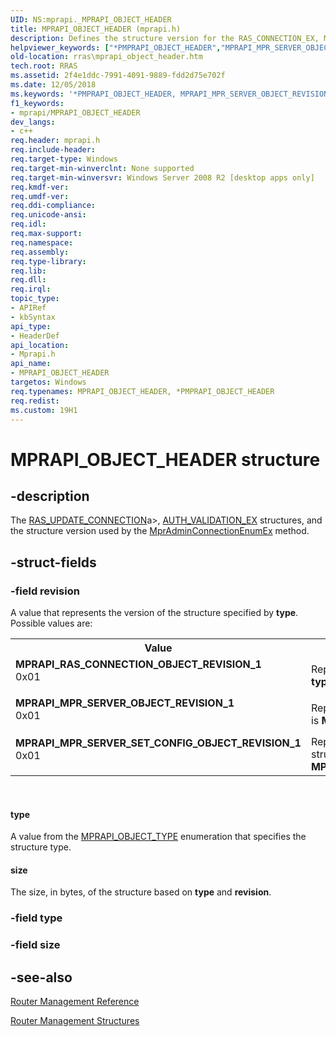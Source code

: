 ```yaml
---
UID: NS:mprapi._MPRAPI_OBJECT_HEADER
title: MPRAPI_OBJECT_HEADER (mprapi.h)
description: Defines the structure version for the RAS_CONNECTION_EX, MPR_SERVER_EX, MPR_SERVER_SET_CONFIG_EX, RAS_UPDATE_CONNECTION, AUTH_VALIDATION_EX structures, and the structure version used by the MprAdminConnectionEnumEx method.helpviewer_keywords: ["*PMPRAPI_OBJECT_HEADER","MPRAPI_MPR_SERVER_OBJECT_REVISION_1","MPRAPI_MPR_SERVER_SET_CONFIG_OBJECT_REVISION_1","MPRAPI_OBJECT_HEADER","MPRAPI_OBJECT_HEADER structure [RAS]","MPRAPI_RAS_CONNECTION_OBJECT_REVISION_1","PMPRAPI_OBJECT_HEADER","PMPRAPI_OBJECT_HEADER structure pointer [RAS]","mprapi/MPRAPI_OBJECT_HEADER","mprapi/PMPRAPI_OBJECT_HEADER","rras.mprapi_object_header"]
old-location: rras\mprapi_object_header.htm
tech.root: RRAS
ms.assetid: 2f4e1ddc-7991-4091-9889-fdd2d75e702f
ms.date: 12/05/2018
ms.keywords: '*PMPRAPI_OBJECT_HEADER, MPRAPI_MPR_SERVER_OBJECT_REVISION_1, MPRAPI_MPR_SERVER_SET_CONFIG_OBJECT_REVISION_1, MPRAPI_OBJECT_HEADER, MPRAPI_OBJECT_HEADER structure [RAS], MPRAPI_RAS_CONNECTION_OBJECT_REVISION_1, PMPRAPI_OBJECT_HEADER, PMPRAPI_OBJECT_HEADER structure pointer [RAS], mprapi/MPRAPI_OBJECT_HEADER, mprapi/PMPRAPI_OBJECT_HEADER, rras.mprapi_object_header'
f1_keywords:
- mprapi/MPRAPI_OBJECT_HEADER
dev_langs:
- c++
req.header: mprapi.h
req.include-header: 
req.target-type: Windows
req.target-min-winverclnt: None supported
req.target-min-winversvr: Windows Server 2008 R2 [desktop apps only]
req.kmdf-ver: 
req.umdf-ver: 
req.ddi-compliance: 
req.unicode-ansi: 
req.idl: 
req.max-support: 
req.namespace: 
req.assembly: 
req.type-library: 
req.lib: 
req.dll: 
req.irql: 
topic_type:
- APIRef
- kbSyntax
api_type:
- HeaderDef
api_location:
- Mprapi.h
api_name:
- MPRAPI_OBJECT_HEADER
targetos: Windows
req.typenames: MPRAPI_OBJECT_HEADER, *PMPRAPI_OBJECT_HEADER
req.redist: 
ms.custom: 19H1
---
```


# MPRAPI_OBJECT_HEADER structure


## -description


The [RAS_UPDATE_CONNECTION](https://docs.microsoft.com/windows/desktop/api/mprapi/ns-mprapi-ras_update_connection)a>, <a href="https://docs.microsoft.com/windows/desktop/api/mprapi/ns-mprapi-auth_validation_ex">AUTH_VALIDATION_EX</a> structures,  and the structure version used by the <a href="https://docs.microsoft.com/windows/desktop/api/mprapi/nf-mprapi-mpradminconnectionenumex">MprAdminConnectionEnumEx</a> method.


## -struct-fields




### -field revision

A value that represents the version of the structure specified by <b>type</b>. Possible values are:

<table>
<tr>
<th>Value</th>
<th>Meaning</th>
</tr>
<tr>
<td width="40%"><a id="MPRAPI_RAS_CONNECTION_OBJECT_REVISION_1"></a><a id="mprapi_ras_connection_object_revision_1"></a><dl>
<dt><b>MPRAPI_RAS_CONNECTION_OBJECT_REVISION_1</b></dt>
<dt>0x01</dt>
</dl>
</td>
<td width="60%">
Represents version 1 of the <a href="https://docs.microsoft.com/windows/desktop/api/mprapi/ns-mprapi-ras_connection_ex">RAS_CONNECTION_EX</a> structure if <b>type</b> is <b>MPRAPI_OBJECT_TYPE_RAS_CONNECTION_OBJECT</b>.

</td>
</tr>
<tr>
<td width="40%"><a id="MPRAPI_MPR_SERVER_OBJECT_REVISION_1"></a><a id="mprapi_mpr_server_object_revision_1"></a><dl>
<dt><b>MPRAPI_MPR_SERVER_OBJECT_REVISION_1</b></dt>
<dt>0x01</dt>
</dl>
</td>
<td width="60%">
Represents version 1 of the <a href="https://docs.microsoft.com/windows/desktop/api/mprapi/ns-mprapi-mpr_server_ex0">MPR_SERVER_EX</a> structure if <b>type</b> is <b>MPRAPI_OBJECT_TYPE_MPR_SERVER_OBJECT</b>.

</td>
</tr>
<tr>
<td width="40%"><a id="MPRAPI_MPR_SERVER_SET_CONFIG_OBJECT_REVISION_1"></a><a id="mprapi_mpr_server_set_config_object_revision_1"></a><dl>
<dt><b>MPRAPI_MPR_SERVER_SET_CONFIG_OBJECT_REVISION_1</b></dt>
<dt>0x01</dt>
</dl>
</td>
<td width="60%">
Represents version 1 of the <a href="https://docs.microsoft.com/windows/desktop/api/mprapi/ns-mprapi-mpr_server_set_config_ex0">MPR_SERVER_SET_CONFIG_EX</a> structure if <b>type</b> is <b>MPRAPI_OBJECT_TYPE_MPR_SERVER_SET_CONFIG_OBJECT</b>.

</td>
</tr>
</table>
 



#### type

A value from the <a href="https://docs.microsoft.com/windows/desktop/api/mprapi/ne-mprapi-mprapi_object_type">MPRAPI_OBJECT_TYPE</a> enumeration that specifies the structure type.



#### size

The size, in bytes,  of the structure based on <b>type</b> and <b>revision</b>.


### -field type

 


### -field size

 




## -see-also




<a href="https://docs.microsoft.com/windows/desktop/RRAS/router-management-reference">Router Management Reference</a>



<a href="https://docs.microsoft.com/windows/desktop/RRAS/router-management-structures">Router Management Structures</a>
 

 

